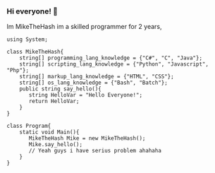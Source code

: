 ### Hi everyone! 👋
Im MikeTheHash im a skilled programmer for 2 years,

    using System;

    class MikeTheHash{
        string[] programming_lang_knowledge = {"C#", "C", "Java"};
        string[] scripting_lang_knowledge = {"Python", "Javascript", "Php"};
        string[] markup_lang_knowledge = {"HTML", "CSS"};
        string[] os_lang_knowledge = {"Bash", "Batch"};
        public string say_hello(){
           string HelloVar = "Hello Everyone!";
           return HelloVar;
        }
    }
    
    class Program{
        static void Main(){
           MikeTheHash Mike = new MikeTheHash();
           Mike.say_hello();
           // Yeah guys i have serius problem ahahaha
        }
    }
